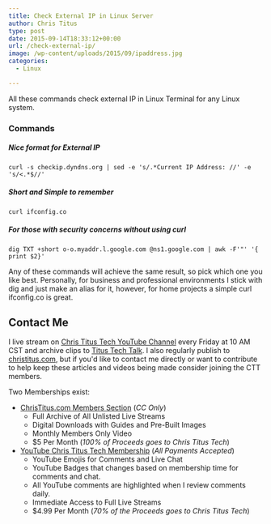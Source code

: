 ```yaml
---
title: Check External IP in Linux Server
author: Chris Titus
type: post
date: 2015-09-14T18:33:12+00:00
url: /check-external-ip/
image: /wp-content/uploads/2015/09/ipaddress.jpg
categories:
  - Linux

---
```

All these commands check external IP in Linux Terminal for any Linux system.<!--more-->

### Commands

##### Nice format for External IP

`curl -s checkip.dyndns.org | sed -e 's/.*Current IP Address: //' -e 's/<.*$//'`

##### Short and Simple to remember

`curl ifconfig.co`

##### For those with security concerns without using curl

`dig TXT +short o-o.myaddr.l.google.com @ns1.google.com | awk -F'"' '{ print $2}'`

Any of these commands will achieve the same result, so pick which one you like best. Personally, for business and professional environments I stick with dig and just make an alias for it, however, for home projects a simple curl ifconfig.co is great.

## Contact Me

I live stream on [Chris Titus Tech YouTube Channel][1] every Friday at 10 AM CST and archive clips to [Titus Tech Talk][2]. I also regularly publish to [christitus.com][3], but if you'd like to contact me directly or want to contribute to help keep these articles and videos being made consider joining the CTT members. 

Two Memberships exist:
- [ChrisTitus.com Members Section][4] (_CC Only_)
  - Full Archive of All Unlisted Live Streams
  - Digital Downloads with Guides and Pre-Built Images
  - Monthly Members Only Video
  - $5 Per Month (_100% of Proceeds goes to Chris Titus Tech_)
- [YouTube Chris Titus Tech Membership][5] (_All Payments Accepted_)
  - YouTube Emojis for Comments and Live Chat
  - YouTube Badges that changes based on membership time for comments and chat.
  - All YouTube comments are highlighted when I review comments daily. 
  - Immediate Access to Full Live Streams
  - $4.99 Per Month (_70% of the Proceeds goes to Chris Titus Tech_)

 [1]: https://www.youtube.com/c/ChrisTitusTech
 [2]: https://www.youtube.com/c/ChrisTitusTechStreams
 [3]: https://christitus.com/
 [4]: https://portal.christitus.com
 [5]: https://links.christitus.com/join